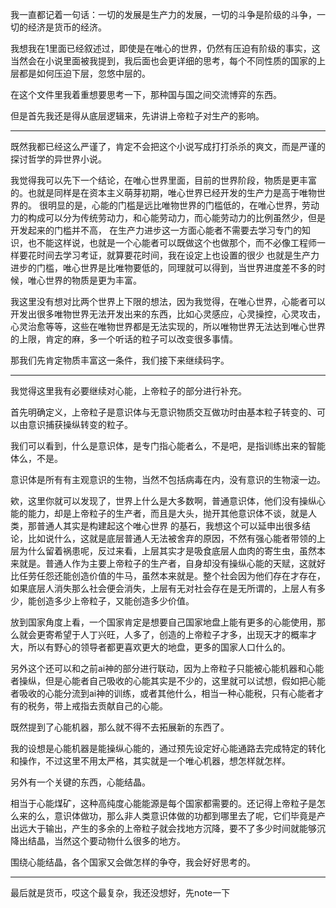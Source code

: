 我一直都记着一句话：一切的发展是生产力的发展，一切的斗争是阶级的斗争，一切的经济是货币的经济。

我想我在1里面已经叙述过，即使是在唯心的世界，仍然有压迫有阶级的事实，这当然会在小说里面被我提到，我后面也会更详细的思考，每个不同性质的国家的上层都是如何压迫下层，忽悠中层的。

在这个文件里我着重想要思考一下，那种国与国之间交流博弈的东西。

但是首先我还是得从底层逻辑来，先讲讲上帝粒子对生产的影响。

---
既然我都已经这么严谨了，肯定不会把这个小说写成打打杀杀的爽文，而是严谨的探讨哲学的异世界小说。

我觉得我可以先下一个结论，在唯心世界里面，目前的世界阶段，物质是更丰富的。也就是同样是在资本主义萌芽初期，唯心世界已经开发的生产力是高于唯物世界的。
很明显的是，心能的门槛是远比唯物世界的门槛低的，在唯心世界，劳动力的构成可以分为传统劳动力，和心能劳动力，而心能劳动力的比例虽然少，但是开发起来的门槛并不高，
在生产力进步这一方面心能者不需要去学习专门的知识，也不能这样说，也就是一个心能者可以既做这个也做那个，而不必像工程师一样要花时间去学习考证，就算要花时间，我在设定上也设置的很少
也就是生产力进步的门槛，唯心世界是比唯物要低的，同理就可以得到，当世界进度差不多的时候，唯心世界的物质是更为丰富。

我这里没有想对比两个世界上下限的想法，因为我觉得，在唯心世界，心能者可以开发出很多唯物世界无法开发出来的东西，比如心灵感应，心灵操控，心灵攻击，心灵治愈等等，这些在唯物世界都是无法实现的，所以唯物世界无法达到唯心世界的上限，肯定的麻，多一个听话的粒子可以改变很多事情。

那我们先肯定物质丰富这一条件，我们接下来继续码字。

---

我觉得这里我有必要继续对心能，上帝粒子的部分进行补充。

首先明确定义，上帝粒子是意识体与无意识物质交互做功时由基本粒子转变的、可以由意识捕获操纵转变的粒子。

我们可以看到，什么是意识体，是专门指心能者么，不是吧，是指训练出来的智能体么，不是。

意识体是所有有主观意识的生物，当然不包括病毒在内，没有意识的生物滚一边。

欸，这里你就可以发现了，世界上什么是大多数啊，普通意识体，他们没有操纵心能的能力，却是上帝粒子的生产者，而且是大头，抛开其他意识体不谈，就是人类，那普通人其实是构建起这个唯心世界
的基石，我想这个可以延申出很多结论，比如说什么，这就是底层普通人无法被舍弃的原因，不然有强心能者带领的上层为什么留着祸患呢，反过来看，上层其实才是吸食底层人血肉的寄生虫，虽然本来就是。普通人作为主要上帝粒子的生产者，自身却没有操纵心能的天赋，这就好比任劳任怨还能创造价值的牛马，虽然本来就是。整个社会因为他们存在才存在，如果底层人消失那么社会便会消失，上层有无对社会存在是无所谓的，上层人有多少，能创造多少上帝粒子，又能创造多少价值。

放到国家角度上看，一个国家肯定是想要自己国家地盘上能有更多的心能使用，那么就会更寄希望于人丁兴旺，人多了，创造的上帝粒子才多，出现天才的概率才大，所以有野心的领导者都更喜欢更大的地盘，更多的国家人口什么的。

另外这个还可以和之前ai神的部分进行联动，因为上帝粒子只能被心能机器和心能者操纵，但是心能者自己吸收的心能其实是不少的，这里就可以试想，假如把心能者吸收的心能分流到ai神的训练，或者其他什么，相当一种心能税，只有心能者才有的税务，带上戒指去贡献自己的心能。

既然提到了心能机器，那么就不得不去拓展新的东西了。

我的设想是心能机器是能操纵心能的，通过预先设定好心能通路去完成特定的转化和操作，不过这里不用太严格，其实就是一个唯心机器，想怎样就怎样。

另外有一个关键的东西，心能结晶。

相当于心能煤矿，这种高纯度心能能源是每个国家都需要的。还记得上帝粒子是怎么来的么，意识体做功，那么非人类意识体做的功都到哪里去了呢，它们毕竟是产出远大于输出，产生的多余的上帝粒子就会找地方沉降，要不了多少时间就能够沉降出结晶，当然这个要动物什么很多的地方。

围绕心能结晶，各个国家又会做怎样的争夺，我会好好思考的。

---
最后就是货币，哎这个最复杂，我还没想好，先note一下